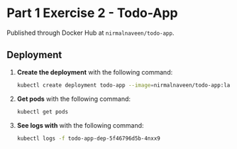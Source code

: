 # Part 1 Exercise 2 - Todo-App

Published through Docker Hub at `nirmalnaveen/todo-app`.

## Deployment

1. **Create the deployment** with the following command:
   ```bash
   kubectl create deployment todo-app --image=nirmalnaveen/todo-app:latest

2. **Get pods** with the following command:
   ```bash
   kubectl get pods

3. **See logs with** with the following command:
   ```bash
   kubectl logs -f todo-app-dep-5f46796d5b-4nxx9
